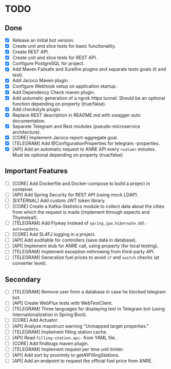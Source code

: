 # TODO

## Done

- [X] Release an initial bot version.
- [X] Create unit and slice tests for basic functionality.
- [X] Create REST API.
- [X] Create unit and slice tests for REST API.
- [X] Configure PostgreSQL for project.
- [X] Add Maven Failsafe and Surefire plugins and separate tests goals (it and test).
- [X] Add Jacoco Maven plugin.
- [X] Configure Webhook setup on application startup.
- [X] Add Dependency Check maven plugin.
- [X] Add automatic generation of a ngrok https tunnel. Should be an optional function depending on property (true/false).
- [X] Add checkstyle plugin.
- [X] Replace REST description in README.md with swagger auto documentation.
- [X] Separate Telegram and Rest modules (pseudo-microservice architecture).
- [X] [CORE] Implement Jacoco report-aggregate goal.
- [X] [TELEGRAM] Add @ConfigurationProperties for telegram.-properties.
- [X] [API] Add an automatic request to ANRE API every `<value>` minutes. Must be optional depending on property (true/false)

## Important Features

- [ ] [CORE] Add Dockerfile and Docker-compose to build a project in container.
- [ ] [API] Add Spring Security for REST API (using mock LDAP).
- [ ] [EXTERNAL] Add custom JWT token library.
- [ ] [CORE] Create a Kafka-Statistics module to collect data about the cities from which the request is made (implement through
  aspects and Thymeleaf).
- [ ] [TELEGRAM] Add Flyway instead of `spring.jpa.hibernate.ddl-auto=update`.
- [ ] [CORE] Add SL4FJ logging in a project.
- [ ] [API] Add auditable for controllers (save data in database).
- [ ] [API] Implement stub for ANRE call, using property (for local testing).
- [ ] [TELEGRAM] Implement exception rethrowing from third-party API.
- [ ] [TELEGRAM] Generalize fuel prices to avoid `if` and `switch` checks (at converter level).

## Secondary

- [ ] [TELEGRAM] Remove user from a database in case he blocked telegram bot.
- [ ] [API] Create WebFlux tests with WebTestClient.
- [ ] [TELEGRAM] Three languages for displaying text in Telegram bot (using Internationalization in Spring Boot).
- [ ] [CORE] Add Actuator.
- [ ] [API] Analyze mapstruct warning "Unmapped target properties."
- [ ] [TELEGRAM] Implement filling station cache.
- [ ] [API] Read `filling-station.api-` from YAML file.
- [ ] [CORE] Add findbugs maven plugin.
- [ ] [TELEGRAM] Implement request per time unit limiter.
- [ ] [API] Add sort by proximity to getAllFillingStations.
- [ ] [API] Add an endpoint to request the official fuel price from ANRE.